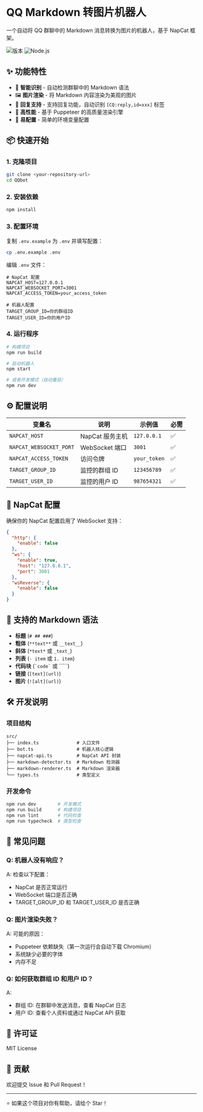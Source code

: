 # QQ Markdown 转图片机器人

一个自动将 QQ 群聊中的 Markdown 消息转换为图片的机器人，基于 NapCat 框架。

![版本](https://img.shields.io/badge/version-1.0.0-blue)
![Node.js](https://img.shields.io/badge/node.js-18%2B-green)

## ✨ 功能特性

- 🎯 **智能识别** - 自动检测群聊中的 Markdown 语法
- 🖼️ **图片渲染** - 将 Markdown 内容渲染为美观的图片
- 💬 **回复支持** - 支持回复功能，自动识别 `[CQ:reply,id=xxx]` 标签
- 🚀 **高性能** - 基于 Puppeteer 的高质量渲染引擎
- 🔧 **易配置** - 简单的环境变量配置

## 📦 快速开始

### 1. 克隆项目
```bash
git clone <your-repository-url>
cd QQbot
```

### 2. 安装依赖
```bash
npm install
```

### 3. 配置环境
复制 `.env.example` 为 `.env` 并填写配置：
```bash
cp .env.example .env
```

编辑 `.env` 文件：
```env
# NapCat 配置
NAPCAT_HOST=127.0.0.1
NAPCAT_WEBSOCKET_PORT=3001
NAPCAT_ACCESS_TOKEN=your_access_token

# 机器人配置
TARGET_GROUP_ID=你的群组ID
TARGET_USER_ID=你的用户ID
```

### 4. 运行程序
```bash
# 构建项目
npm run build

# 启动机器人
npm start

# 或者开发模式（自动重启）
npm run dev
```

## ⚙️ 配置说明

| 变量名 | 说明 | 示例值 | 必需 |
|--------|------|---------|------|
| `NAPCAT_HOST` | NapCat 服务主机 | `127.0.0.1` | ✅ |
| `NAPCAT_WEBSOCKET_PORT` | WebSocket 端口 | `3001` | ✅ |
| `NAPCAT_ACCESS_TOKEN` | 访问令牌 | `your_token` | ✅ |
| `TARGET_GROUP_ID` | 监控的群组 ID | `123456789` | ✅ |
| `TARGET_USER_ID` | 监控的用户 ID | `987654321` | ✅ |

## 🔧 NapCat 配置

确保你的 NapCat 配置启用了 WebSocket 支持：

```json
{
  "http": {
    "enable": false
  },
  "ws": {
    "enable": true,
    "host": "127.0.0.1",
    "port": 3001
  },
  "wsReverse": {
    "enable": false
  }
}
```

## 📝 支持的 Markdown 语法

- **标题** (`# ## ###`)
- **粗体** (`**text**` 或 `__text__`)
- **斜体** (`*text*` 或 `_text_`)
- **列表** (`- item` 或 `1. item`)
- **代码块** (`` `code` `` 或 `````)
- **链接** (`[text](url)`)
- **图片** (`![alt](url)`)

## 🛠️ 开发说明

### 项目结构
```
src/
├── index.ts              # 入口文件
├── bot.ts                # 机器人核心逻辑
├── napcat-api.ts         # NapCat API 封装
├── markdown-detector.ts  # Markdown 检测器
├── markdown-renderer.ts  # Markdown 渲染器
└── types.ts              # 类型定义
```

### 开发命令
```bash
npm run dev        # 开发模式
npm run build      # 构建项目
npm run lint       # 代码检查
npm run typecheck  # 类型检查
```

## 🐛 常见问题

### Q: 机器人没有响应？
A: 检查以下配置：
- NapCat 是否正常运行
- WebSocket 端口是否正确
- TARGET_GROUP_ID 和 TARGET_USER_ID 是否正确

### Q: 图片渲染失败？
A: 可能的原因：
- Puppeteer 依赖缺失（第一次运行会自动下载 Chromium）
- 系统缺少必要的字体
- 内存不足

### Q: 如何获取群组 ID 和用户 ID？
A: 
- 群组 ID: 在群聊中发送消息，查看 NapCat 日志
- 用户 ID: 查看个人资料或通过 NapCat API 获取

## 📄 许可证

MIT License

## 🤝 贡献

欢迎提交 Issue 和 Pull Request！

---

⭐ 如果这个项目对你有帮助，请给个 Star！